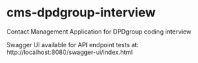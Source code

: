 # cms-dpdgroup-interview
Contact Management Application for DPDgroup coding interview

Swagger UI available for API endpoint tests at: http://localhost:8080/swagger-ui/index.html

